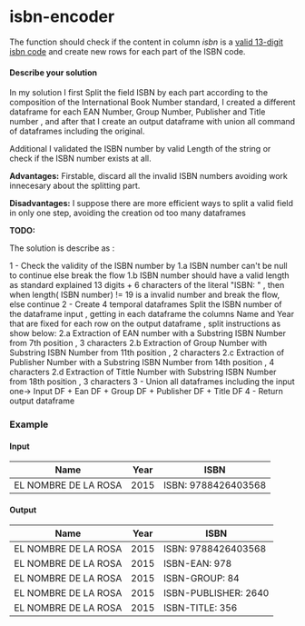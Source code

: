 # isbn-encoder

The function should check if the content in column _isbn_ is a [valid 13-digit isbn code](https://en.wikipedia.org/wiki/International_Standard_Book_Number) and create new rows for each part of the ISBN code.

#### Describe your solution
In my solution I first Split the field ISBN by each part according to the composition of the International Book Number standard, I created a different dataframe for each EAN Number, Group Number, Publisher and Title number , and after that I create an output dataframe with union all command of dataframes including the original.

Additional I validated the ISBN number by valid Length of the string or check if the ISBN number exists at all. 

**Advantages:**
Firstable, discard all the invalid ISBN numbers avoiding work innecesary about the splitting part.

**Disadvantages:**
I suppose there are more efficient ways to split a valid field in only one step, avoiding the creation od too many dataframes

__TODO:__ 

The solution is describe as :

1 - Check the validity of the ISBN number by
    1.a ISBN number can't be null to continue else break the flow
    1.b ISBN number should have a valid length as standard explained 13 digits + 6 characters of the literal "ISBN: " , then when length( ISBN number) != 19 is a invalid number and break the flow, else continue
2 - Create 4 temporal dataframes Split the ISBN number of the dataframe input , getting in each dataframe the columns Name and Year that are fixed for each row on the output dataframe , split instructions as show below:
    2.a Extraction of EAN number with a Substring ISBN Number from 7th position , 3 characters
    2.b Extraction of Group Number with Substring ISBN Number from 11th position , 2 characters
    2.c Extraction of Publisher Number with a Substring ISBN Number from 14th position , 4 characters
    2.d Extraction of Tittle Number with Substring ISBN Number from 18th position , 3 characters
3 - Union all dataframes including the input one-> Input DF + Ean DF + Group DF + Publisher DF + Title DF
4 - Return output dataframe

### Example

#### Input

| Name        | Year           | ISBN  |
| ----------- |:--------------:|-------|
| EL NOMBRE DE LA ROSA      | 2015 | ISBN: 9788426403568 |

#### Output

| Name        | Year           | ISBN  |
| ----------- |:--------------:|-------|
| EL NOMBRE DE LA ROSA      | 2015 | ISBN: 9788426403568 |
| EL NOMBRE DE LA ROSA      | 2015 | ISBN-EAN: 978 |
| EL NOMBRE DE LA ROSA      | 2015 | ISBN-GROUP: 84 |
| EL NOMBRE DE LA ROSA      | 2015 | ISBN-PUBLISHER: 2640 |
| EL NOMBRE DE LA ROSA      | 2015 | ISBN-TITLE: 356 |
